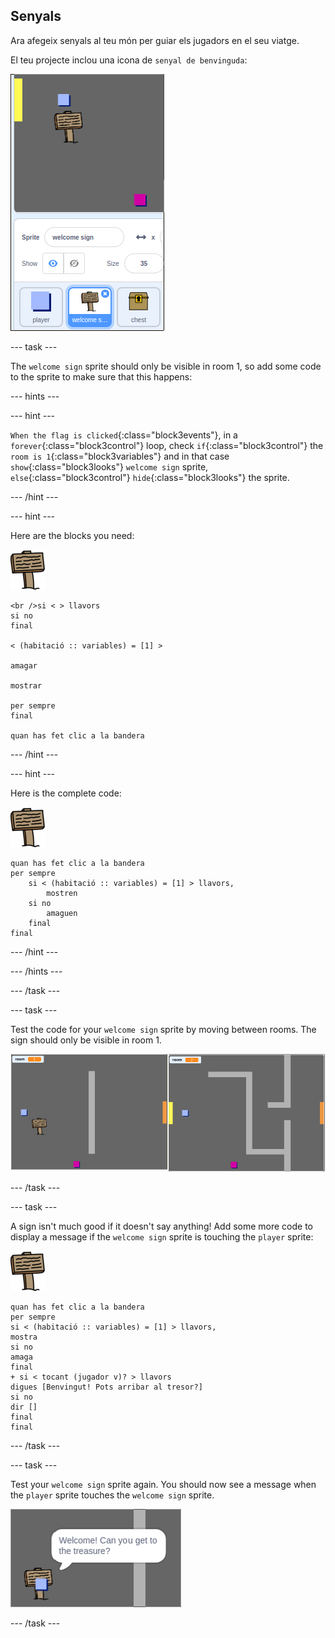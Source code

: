 ## Senyals

Ara afegeix senyals al teu món per guiar els jugadors en el seu viatge.

El teu projecte inclou una icona de ` senyal de benvinguda `:

![captura de pantalla](images/world-sign.png)

\--- task \---

The `welcome sign` sprite should only be visible in room 1, so add some code to the sprite to make sure that this happens:

\--- hints \---

\--- hint \---

`When the flag is clicked`{:class="block3events"}, in a `forever`{:class="block3control"} loop, check `if`{:class="block3control"} the `room is 1`{:class="block3variables"} and in that case `show`{:class="block3looks"} `welcome sign` sprite, `else`{:class="block3control"} `hide`{:class="block3looks"} the sprite.

\--- /hint \---

\--- hint \---

Here are the blocks you need:

![sign](images/sign.png)

```blocks3
<br />si < > llavors
si no
final

< (habitació :: variables) = [1] >

amagar

mostrar

per sempre
final

quan has fet clic a la bandera

```

\--- /hint \---

\--- hint \---

Here is the complete code:

![sign](images/sign.png)

```blocks3
quan has fet clic a la bandera
per sempre
    si < (habitació :: variables) = [1] > llavors,
        mostren
    si no
        amaguen
    final
final
```

\--- /hint \---

\--- /hints \---

\--- /task \---

\--- task \---

Test the code for your `welcome sign` sprite by moving between rooms. The sign should only be visible in room 1.

![screenshot](images/world-sign-test.png)

\--- /task \---

\--- task \---

A sign isn't much good if it doesn't say anything! Add some more code to display a message if the `welcome sign` sprite is touching the `player` sprite:

![sign](images/sign.png)

```blocks3
quan has fet clic a la bandera
per sempre
si < (habitació :: variables) = [1] > llavors,
mostra
si no
amaga
final
+ si < tocant (jugador v)? > llavors
digues [Benvingut! Pots arribar al tresor?]
si no
dir []
final
final
```

\--- /task \---

\--- task \---

Test your `welcome sign` sprite again. You should now see a message when the `player` sprite touches the `welcome sign` sprite.

![screenshot](images/world-sign-test2.png)

\--- /task \---